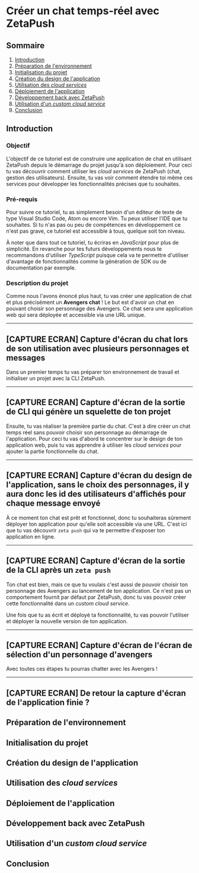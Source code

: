 # Créer un chat temps-réel avec ZetaPush

## Sommaire

1. [Introduction](#introduction)
2. [Préparation de l'environnement](#préparation-de-lenvironnement)
3. [Initialisation du projet](#initialisation-du-projet)
4. [Création du design de l'application](#création-du-design-de-lapplication)
5. [Utilisation des _cloud services_](#utilisation-des-cloud-services)
6. [Déploiement de l'application](#déploiement-de-lapplication)
7. [Développement back avec ZetaPush](#développement-back-avec-zetapush)
8. [Utilisation d'un _custom cloud service_](#utilisation-dun-custom-cloud-service)
9. [Conclusion](#conclusion)

## Introduction

### Objectif

L'objectif de ce tutoriel est de construire une application de chat en utilisant ZetaPush depuis le démarrage du projet jusqu'à son déploiement.
Pour ceci tu vas découvrir comment utiliser les _cloud services_ de ZetaPush (chat, gestion des utilisateurs). Ensuite, tu vas voir comment étendre toi même ces services pour développer les fonctionnalités précises que tu souhaites.

### Pré-requis

Pour suivre ce tutoriel, tu as simplement besoin d'un éditeur de texte de type Visual Studio Code, Atom ou encore Vim. Tu peux utiliser l'IDE que tu souhaites. Si tu n'as pas ou peu de compétences en développement ce n'est pas grave, ce tutoriel est accessible à tous, quelque soit ton niveau.

À noter que dans tout ce tutoriel, tu écriras en _JavaScript_ pour plus de simplicité. En revanche pour tes futurs développements nous te recommandons d'utiliser _TypeScript_ puisque cela va te permettre d'utiliser d'avantage de fonctionnalités comme la génération de SDK ou de documentation par exemple. 

### Description du projet

Comme nous l'avons énoncé plus haut, tu vas créer une application de chat et plus précisément un **Avengers chat** ! Le but est d'avoir un chat en pouvant choisir son personnage des Avengers. Ce chat sera une application web qui sera déployée et accessible via une URL unique.

---
[CAPTURE ECRAN] Capture d'écran du chat lors de son utilisation avec plusieurs personnages et messages
---

Dans un premier temps tu vas préparer ton environnement de travail et initialiser un projet avec la CLI ZetaPush. 

---
[CAPTURE ECRAN] Capture d'écran de la sortie de CLI qui génère un squelette de ton projet
---

Ensuite, tu vas réaliser la première partie du chat. C'est à dire créer un chat temps réel sans pouvoir choisir son personnage au démarrage de l'application. Pour ceci tu vas d'abord te concentrer sur le design de ton application web, puis tu vas apprendre à utiliser les _cloud services_ pour ajouter la partie fonctionnelle du chat.

---
[CAPTURE ECRAN] Capture d'écran du design de l'application, sans le choix des personnages, il y aura donc les id des utilisateurs d'affichés pour chaque message envoyé
---

À ce moment ton chat est prêt et fonctionnel, donc tu souhaiteras sûrement déployer ton application pour qu'elle soit accessible via une URL. C'est ici que tu vas découvrir `zeta push` qui va te permettre d'exposer ton application en ligne.

---
[CAPTURE ECRAN] Capture d'écran de la sortie de la CLI après un `zeta push`
---

Ton chat est bien, mais ce que tu voulais c'est aussi de pouvoir choisir ton personnage des Avengers au lancement de ton application. Ce n'est pas un comportement fournit par défaut par ZetaPush, donc tu vas pouvoir créer cette fonctionnalité dans un _custom cloud service_.

Une fois que tu as écrit et déployé ta fonctionnalité, tu vas pouvoir l'utiliser et déployer la nouvelle version de ton application.

---
[CAPTURE ECRAN] Capture d'écran de l'écran de sélection d'un personnage d'avengers
---

Avec toutes ces étapes tu pourras chatter avec les Avengers !

---
[CAPTURE ECRAN] De retour la capture d'écran de l'application finie ?
---

## Préparation de l'environnement

## Initialisation du projet

## Création du design de l'application

## Utilisation des _cloud services_

## Déploiement de l'application

## Développement back avec ZetaPush

## Utilisation d'un _custom cloud service_

## Conclusion